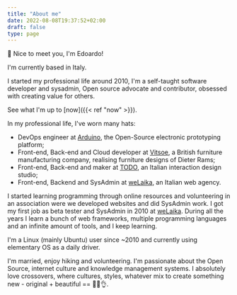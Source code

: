 ```yaml
---
title: "About me"
date: 2022-08-08T19:37:52+02:00
draft: false
type: page
---
```


👋 Nice to meet you, I'm Edoardo!

I'm currently based in Italy.

I started my professional life around 2010, I'm a self-taught software developer and sysadmin, Open source advocate and contributor, obsessed with creating value for others.

See what I'm up to [now]({{< ref "now" >}}).

In my professional life, I've worn many hats:
- DevOps engineer at [Arduino][4], the Open-Source electronic prototyping platform;
- Front-end, Back-end and Cloud developer at [Vitsoe][3], a British furniture manufacturing company, realising furniture designs of Dieter Rams;
- Front-end, Back-end and maker at [TODO][2], an Italian interaction design studio;
- Front-end, Backend and SysAdmin at [weLaika][1], an Italian web agency.

I started learning programming through online resources and volunteering in an association were we developed websites and did SysAdmin work. I got my first job as beta tester and SysAdmin in 2010 at [weLaika][1]. During all the years I learn a bunch of web frameworks, multiple programming languages and an infinite amount of tools, and I keep learning.

I'm a Linux (mainly Ubuntu) user since ~2010 and currently using elementary OS as a daily driver.

I'm married, enjoy hiking and volunteering. I'm passionate about the Open Source, internet culture and knowledge management systems. I absolutely love crossovers, where cultures, styles, whatever mix to create something new - original + beautiful == 👨‍🍳👌.

[1]: https://dev.welaika.com/
[2]: https://todo.to.it/
[3]: https://www.vitsoe.com/
[4]: https://www.arduino.cc/
